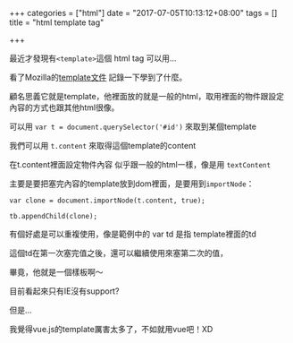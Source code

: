 +++
categories = ["html"]
date = "2017-07-05T10:13:12+08:00"
tags = []
title = "html template tag"

+++

最近才發現有`<template>`這個 html tag 可以用...

看了Mozilla的[template文件](https://developer.mozilla.org/zh-TW/docs/Web/HTML/Element/template) 記錄一下學到了什麼。

顧名思義它就是template，他裡面放的就是一般的html，取用裡面的物件跟設定內容的方式也跟其他html很像。

可以用 `var t = document.querySelector('#id')` 來取到某個template

我們可以用 `t.content` 來取得這個template的content

在t.content裡面設定物件內容 似乎跟一般的html一樣，像是用 `textContent`

主要是要把塞完內容的template放到dom裡面，是要用到`importNode`：

```
var clone = document.importNode(t.content, true);

tb.appendChild(clone);

```

有個好處是可以重複使用，像是範例中的 var td 是指 template裡面的td

這個td在第一次塞完值之後，還可以繼續使用來塞第二次的值，

畢竟，他就是一個樣板啊～


目前看起來只有IE沒有support?

但是...

我覺得vue.js的template厲害太多了，不如就用vue吧！XD




